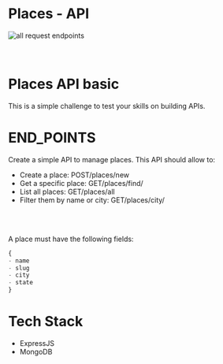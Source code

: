 # Places - API
![all request endpoints]()
<br>
<br>
<br>

# Places API basic
This is a simple challenge to test your skills on building APIs.

# END_POINTS
Create a simple API to manage places. This API should allow to:
<br>
- Create a place: POST/places/new
- Get a specific place: GET/places/find/<place-name>
- List all places: GET/places/all
- Filter them by name or city: GET/places/city/<city-name>
<br>
<br>

A place must have the following fields:
```js
{
- name
- slug
- city
- state
}
```


# Tech Stack
- ExpressJS
- MongoDB

<br>
<br>
<br>